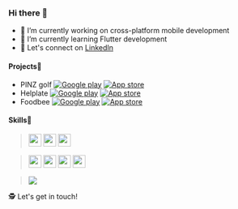### Hi there 👋

<!--
**Soberones/Soberones** is a ✨ _special_ ✨ repository because its `README.md` (this file) appears on your GitHub profile.

Here are some ideas to get you started:

- 🔭 I’m currently working on ...
- 🌱 I’m currently learning ...
- 👯 I’m looking to collaborate on ...
- 🤔 I’m looking for help with ...
- 💬 Ask me about ...
- 📫 How to reach me: ...
- 😄 Pronouns: ...
- ⚡ Fun fact: ...
-->

- 🔭 I’m currently working on cross-platform mobile development 
- 🌱 I’m currently learning Flutter development 
- 🎉 Let's connect on [LinkedIn](https://www.linkedin.com/in/serhei-sobal-199654111/)

#### Projects📱

- PINZ golf 
[![Google play](https://img.shields.io/badge/Google_Play-414141)](https://play.google.com/store/apps/details?id=com.pinzgolf.pinz&hl=ru&gl=US) 
[![App store](https://img.shields.io/badge/App_Store-0D96F6.svg)](https://apps.apple.com/us/app/pinz-golf/id1527608432)
- Helplate 
[![Google play](https://img.shields.io/badge/Google_Play-414141)](https://play.google.com/store/apps/details?id=com.helplate)
[![App store](https://img.shields.io/badge/App_Store-0D96F6.svg)](https://apps.apple.com/us/app/helplate/id1569106419)
- Foodbee 
[![Google play](https://img.shields.io/badge/Google_Play-414141)](https://play.google.com/store/apps/details?id=com.helplate)
[![App store](https://img.shields.io/badge/App_Store-0D96F6.svg)](https://apps.apple.com/us/app/helplate/id1569106419)



#### Skills🥇
> <img src="https://img.shields.io/badge/JavaScript-323330?style=for-the-badge&logo=javascript&logoColor=F7DF1E" height="25"/>
> <img src="https://img.shields.io/badge/TypeScript-007ACC?style=for-the-badge&logo=typescript&logoColor=white" height="25"/>
> <img src="https://img.shields.io/badge/CSS-239120?&style=for-the-badge&logo=css3&logoColor=white" height="25"/>

> <p display="inline">
> <img src="https://img.shields.io/badge/React_Native-20232A?style=for-the-badge&logo=react&logoColor=61DAFB" height="25"/>
> <img src="https://img.shields.io/badge/React-20232A?style=for-the-badge&logo=react&logoColor=61DAFB" height="25"/>
> <img src="https://img.shields.io/badge/Redux-593D88?style=for-the-badge&logo=redux&logoColor=white" height="25"/>
> <img src="https://img.shields.io/badge/Flutter-02569B?style=for-the-badge&logo=flutter&logoColor=white" height="25"/>

 


> <img src="https://github-readme-stats.vercel.app/api/top-langs/?username=Soberones&theme=blue-green"/>

🕵 Let's get in touch!
